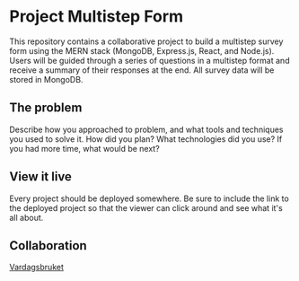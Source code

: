 # Project Multistep Form

This repository contains a collaborative project to build a multistep survey form using the MERN stack (MongoDB, Express.js, React, and Node.js). Users will be guided through a series of questions in a multistep format and receive a summary of their responses at the end. All survey data will be stored in MongoDB.

## The problem

Describe how you approached to problem, and what tools and techniques you used to solve it. How did you plan? What technologies did you use? If you had more time, what would be next?

## View it live

Every project should be deployed somewhere. Be sure to include the link to the deployed project so that the viewer can click around and see what it's all about.

## Collaboration

[Vardagsbruket](https://github.com/Vardagsbruket/Vardagsbruket)
